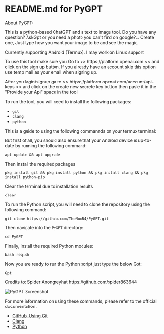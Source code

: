 <!DOCTYPE html>
<html>
<head>

<body>
 
<h1>README.md for PyGPT</h1>

<p>About PyGPT:</p>
<p>This is a python-based ChatGPT and a text to image tool. Do you have any question? AskGpt or you need a photo you can't find on google?... Create one, Just type how you want your image to be and see the magic.

Currently supporting Android (Termux). I may work on Linux support</p>

<p>To use this tool make sure you Go to >> https://platform.openai.com << and click on the sign up button. If you already have an account skip this option use temp mail as your email when signing up.</p>

<p/>After you login/signup go to >> https://platform.openai.com/account/api-keys << and click on the create new secrete key button then paste it in the "Provide your Api" space in the tool
  
<p>To run the tool, you will need to install the following packages:</p>
<ul>
    <li><code>git</code></li>
    <li><code>clang</code></li>
    <li><code>python</code></li>
</ul>
        
<p> This is a guide to using the following commannds on your termux terminal:</>
    
<p>But first of all, you should also ensure that your Android device is up-to-date by running the following command:</p>
<pre><code>apt update && apt upgrade</code></pre>
<p>Then install the required packages</p>
<pre><code>pkg install git && pkg install python && pkg install clang && pkg install python-pip</code></pre>

<p>Clear the terminal due to installation results</p>
<pre><code>clear</code></pre>
<p>To run the Python script, you will need to clone the repository using the following command:</p>
<pre><code>git clone https://github.com/TheNooB4/PyGPT.git</code></pre>

<p>Then navigate into the <code>PyGPT</code> directory:</p>
<pre><code>cd PyGPT</code></pre>

<p>Finally, install the required Python modules:</p>
<pre><code>bash req.sh</code></pre>

<p>Now you are ready to run the Python script just type the below Gpt:</p>
<pre><code>Gpt</code></pre>

<p>Credits to: Spider Anongreyhat https://github.com/spider863644</p>
    
 <img src="https://raw.githubusercontent.com/TheNooB4/PyGPT/main/ss.jpg" alt="PyGPT Screenshot">

<p>For more information on using these commands, please refer to the official documentation:</p>
<ul>
    <li><a href="https://docs.github.com/en/github/using-git">GitHub: Using Git</a></li>
    <li><a href="https://clang.llvm.org/">Clang</a></li>
    <li><a href="https://www.python.org/">Python</a></li>
</ul>

</body>
</html>
